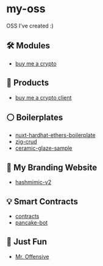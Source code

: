 # my-oss

OSS I've created :)

## 🛠 Modules

- [buy me a crypto](https://github.com/aiinkiestism/buy-me-a-crypto)

## :ship: Products

- [buy me a crypto client](https://github.com/aiinkiestism/buy-me-a-crypto-client)

## ⚪ Boilerplates

- [nuxt-hardhat-ethers-boilerplate](https://github.com/aiinkiestism/nuxt-hardhat-ethers-boilerplate)
- [zig-crud](https://github.com/aiinkiestism/zig-crud/tree/main)
- [ceramic-glaze-sample](https://github.com/aiinkiestism/ceramic-glaze-sample)

## 🌟 My Branding Website

- [hashmimic-v2](https://github.com/aiinkiestism/hashmimic-v2)<br />

## 💡 Smart Contracts

- [contracts](https://github.com/aiinkiestism/contracts)
- [pancake-bot](https://github.com/aiinkiestism/pancake-bot)

## :hankey: Just Fun

- [Mr. Offensive](https://github.com/aiinkiestism/mr-offensive)
